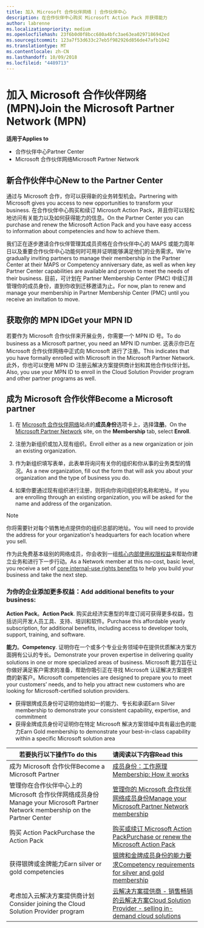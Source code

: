 ```yaml
---
title: 加入 Microsoft 合作伙伴网络 | 合作伙伴中心
description: 在合作伙伴中心购买 Microsoft Action Pack 并获得能力
author: labrenne
ms.localizationpriority: medium
ms.openlocfilehash: 23f6b0d0f8bcc680a4bfc3ae63ea0297186942ed
ms.sourcegitcommit: 123a7f53d633c27eb5f982926d856de47afb1042
ms.translationtype: MT
ms.contentlocale: zh-CN
ms.lasthandoff: 10/09/2018
ms.locfileid: "4489713"
---
```

# <a name="join-the-microsoft-partner-network-mpn"></a><span data-ttu-id="c51fa-103">加入 Microsoft 合作伙伴网络 (MPN)</span><span class="sxs-lookup"><span data-stu-id="c51fa-103">Join the Microsoft Partner Network (MPN)</span></span>

**<span data-ttu-id="c51fa-104">适用于</span><span class="sxs-lookup"><span data-stu-id="c51fa-104">Applies to</span></span>**

-  <span data-ttu-id="c51fa-105">合作伙伴中心</span><span class="sxs-lookup"><span data-stu-id="c51fa-105">Partner Center</span></span>
-  <span data-ttu-id="c51fa-106">Microsoft 合作伙伴网络</span><span class="sxs-lookup"><span data-stu-id="c51fa-106">Microsoft Partner Network</span></span>

## <a name="new-to-the-partner-center"></a><span data-ttu-id="c51fa-107">新合作伙伴中心</span><span class="sxs-lookup"><span data-stu-id="c51fa-107">New to the Partner Center</span></span>

 <span data-ttu-id="c51fa-108">通过与 Microsoft 合作，你可以获得新的业务转型机会。</span><span class="sxs-lookup"><span data-stu-id="c51fa-108">Partnering with Microsoft gives you access to new opportunities to transform your business.</span></span> <span data-ttu-id="c51fa-109">在合作伙伴中心购买和续订 Microsoft Action Pack，并且你可以轻松地访问有关能力以及如何获得能力的信息。</span><span class="sxs-lookup"><span data-stu-id="c51fa-109">On the Partner Center you can purchase and renew the Microsoft Action Pack and you have easy access to information about competencies and how to achieve them.</span></span>

 <span data-ttu-id="c51fa-110">我们正在逐步邀请合作伙伴管理其成员资格在合作伙伴中心的 MAPS 或能力周年日以及重要合作伙伴中心功能何时可用并证明能够满足他们的业务需求。</span><span class="sxs-lookup"><span data-stu-id="c51fa-110">We're gradually inviting partners to manage their membership in the Partner Center at their MAPS or Competency anniversary date, as well as when key Partner Center capabilities are available and proven to meet the needs of their business.</span></span>  <span data-ttu-id="c51fa-111">目前，可计划在 Partner Membership Center (PMC) 中续订并管理你的成员身份，直到你收到迁移邀请为止。</span><span class="sxs-lookup"><span data-stu-id="c51fa-111">For now, plan to renew and manage your membership in Partner Membership Center (PMC) until you receive an invitation to move.</span></span>

## <a name="get-your-mpn-id"></a><span data-ttu-id="c51fa-112">获取你的 MPN ID</span><span class="sxs-lookup"><span data-stu-id="c51fa-112">Get your MPN ID</span></span>

<span data-ttu-id="c51fa-113">若要作为 Microsoft 合作伙伴来开展业务，你需要一个 MPN ID 号。</span><span class="sxs-lookup"><span data-stu-id="c51fa-113">To do business as a Microsoft partner, you need an MPN ID number.</span></span> <span data-ttu-id="c51fa-114">这表示你已在 Microsoft 合作伙伴网络中正式向 Microsoft 进行了注册。</span><span class="sxs-lookup"><span data-stu-id="c51fa-114">This indicates that you have formally enrolled with Microsoft in the Microsoft Partner Network.</span></span> <span data-ttu-id="c51fa-115">此外，你也可以使用 MPN ID 注册云解决方案提供商计划和其他合作伙伴计划。</span><span class="sxs-lookup"><span data-stu-id="c51fa-115">Also, you use your MPN ID to enroll in the Cloud Solution Provider program and other partner programs as well.</span></span>  

## <a name="become-a-microsoft-partner"></a><span data-ttu-id="c51fa-116">成为 Microsoft 合作伙伴</span><span class="sxs-lookup"><span data-stu-id="c51fa-116">Become a Microsoft partner</span></span>

1.  <span data-ttu-id="c51fa-117">在 [Microsoft 合作伙伴网络](https://partner.microsoft.com/en-us/membership)站点的**成员身份**选项卡上，选择**注册**。</span><span class="sxs-lookup"><span data-stu-id="c51fa-117">On the [Microsoft Partner Network](https://partner.microsoft.com/en-us/membership) site, on the **Membership** tab, select **Enroll**.</span></span> 

2.  <span data-ttu-id="c51fa-118">注册为新组织或加入现有组织。</span><span class="sxs-lookup"><span data-stu-id="c51fa-118">Enroll either as a new organization or join an existing organization.</span></span>

3.  <span data-ttu-id="c51fa-119">作为新组织填写表单，此表单将询问有关你的组织和你从事的业务类型的情况。</span><span class="sxs-lookup"><span data-stu-id="c51fa-119">As a new organization, fill out the form that will ask you about your organization and the type of business you do.</span></span>

4.  <span data-ttu-id="c51fa-120">如果你要通过现有组织进行注册，则将向你询问组织的名称和地址。</span><span class="sxs-lookup"><span data-stu-id="c51fa-120">If you are enrolling through an existing organization, you will be asked for the name and address of the organization.</span></span>

> [!NOTE]  
>  <span data-ttu-id="c51fa-121">你将需要针对每个销售地点提供你的组织总部的地址。</span><span class="sxs-lookup"><span data-stu-id="c51fa-121">You will need to provide the address for your organization's headquarters for each location where you sell.</span></span>

<span data-ttu-id="c51fa-122">作为此免费基本级别的网络成员，你会收到一组[核心内部使用权限权益](https://partner.microsoft.com/membership/core-benefits)来帮助你建立业务和进行下一步行动。</span><span class="sxs-lookup"><span data-stu-id="c51fa-122">As a Network member at this no-cost, basic level, you receive a set of [core internal-use rights benefits](https://partner.microsoft.com/membership/core-benefits) to help you build your business and take the next step.</span></span> 

### <a name="add-additional-benefits-to-your-business"></a><span data-ttu-id="c51fa-123">为你的企业添加更多权益：</span><span class="sxs-lookup"><span data-stu-id="c51fa-123">Add additional benefits to your business:</span></span> 

<span data-ttu-id="c51fa-124">**Action Pack**。</span><span class="sxs-lookup"><span data-stu-id="c51fa-124">**Action Pack**.</span></span> <span data-ttu-id="c51fa-125">购买此经济实惠型的年度订阅可获得更多权益，包括访问开发人员工具、支持、培训和软件。</span><span class="sxs-lookup"><span data-stu-id="c51fa-125">Purchase this affordable yearly subscription, for additional benefits, including access to developer tools, support, training, and software.</span></span>

<span data-ttu-id="c51fa-126">**能力**。</span><span class="sxs-lookup"><span data-stu-id="c51fa-126">**Competency**.</span></span> <span data-ttu-id="c51fa-127">证明你在一个或多个专业业务领域中在提供优质解决方案方面拥有公认的专长。</span><span class="sxs-lookup"><span data-stu-id="c51fa-127">Demonstrate your proven expertise in delivering quality solutions in one or more specialized areas of business.</span></span> <span data-ttu-id="c51fa-128">Microsoft 能力旨在让你做好满足客户需求的准备，帮助你吸引正在寻找 Microsoft 认证解决方案提供商的新客户。</span><span class="sxs-lookup"><span data-stu-id="c51fa-128">Microsoft competencies are designed to prepare you to meet your customers’ needs, and to help you attract new customers who are looking for Microsoft-certified solution providers.</span></span> 

- <span data-ttu-id="c51fa-129">获得银牌成员身份可证明你始终如一的能力、专长和承诺</span><span class="sxs-lookup"><span data-stu-id="c51fa-129">Earn Silver membership to demonstrate your consistent capability, expertise, and commitment</span></span>
- <span data-ttu-id="c51fa-130">获得金牌成员身份可证明你在特定 Microsoft 解决方案领域中具有最出色的能力</span><span class="sxs-lookup"><span data-stu-id="c51fa-130">Earn Gold membership to demonstrate your best-in-class capability within a specific Microsoft solution area</span></span>

|**<span data-ttu-id="c51fa-131">若要执行以下操作</span><span class="sxs-lookup"><span data-stu-id="c51fa-131">To do this</span></span>**   |**<span data-ttu-id="c51fa-132">请阅读以下内容</span><span class="sxs-lookup"><span data-stu-id="c51fa-132">Read this</span></span>**   |
|------------------|:---------------|
|<span data-ttu-id="c51fa-133">成为 Microsoft 合作伙伴</span><span class="sxs-lookup"><span data-stu-id="c51fa-133">Become a Microsoft Partner</span></span>|[<span data-ttu-id="c51fa-134">成员身份：工作原理</span><span class="sxs-lookup"><span data-stu-id="c51fa-134">Membership: How it works</span></span>](https://partner.microsoft.com/membership/how-it-works)|
<span data-ttu-id="c51fa-135">管理你在合作伙伴中心上的 Microsoft 合作伙伴网络成员身份</span><span class="sxs-lookup"><span data-stu-id="c51fa-135">Manage your Microsoft Partner Network membership on the Partner Center</span></span>   |[<span data-ttu-id="c51fa-136">管理你的 Microsoft 合作伙伴网络成员身份</span><span class="sxs-lookup"><span data-stu-id="c51fa-136">Manage your Microsoft Partner Network membership</span></span>](mpn-overview.md)
|<span data-ttu-id="c51fa-137">购买 Action Pack</span><span class="sxs-lookup"><span data-stu-id="c51fa-137">Purchase the Action Pack</span></span>   |[<span data-ttu-id="c51fa-138">购买或续订 Microsoft Action Pack</span><span class="sxs-lookup"><span data-stu-id="c51fa-138">Purchase or renew the Microsoft Action Pack</span></span>](https://msdn.microsoft.com/partner-center/mpn-get-action-pack)|
|<span data-ttu-id="c51fa-139">获得银牌或金牌能力</span><span class="sxs-lookup"><span data-stu-id="c51fa-139">Earn silver or gold competencies</span></span>   |[<span data-ttu-id="c51fa-140">银牌和金牌成员身份的能力要求</span><span class="sxs-lookup"><span data-stu-id="c51fa-140">Competency requirements for silver and gold membership</span></span>](https://msdn.microsoft.com/en-us/partner-center/learn-about-competencies)|
|<span data-ttu-id="c51fa-141">考虑加入云解决方案提供商计划</span><span class="sxs-lookup"><span data-stu-id="c51fa-141">Consider joining the Cloud Solution Provider program</span></span>|[<span data-ttu-id="c51fa-142">云解决方案提供商 - 销售畅销的云解决方案</span><span class="sxs-lookup"><span data-stu-id="c51fa-142">Cloud Solution Provider - selling in-demand cloud solutions</span></span>](csp-overview.md)|
